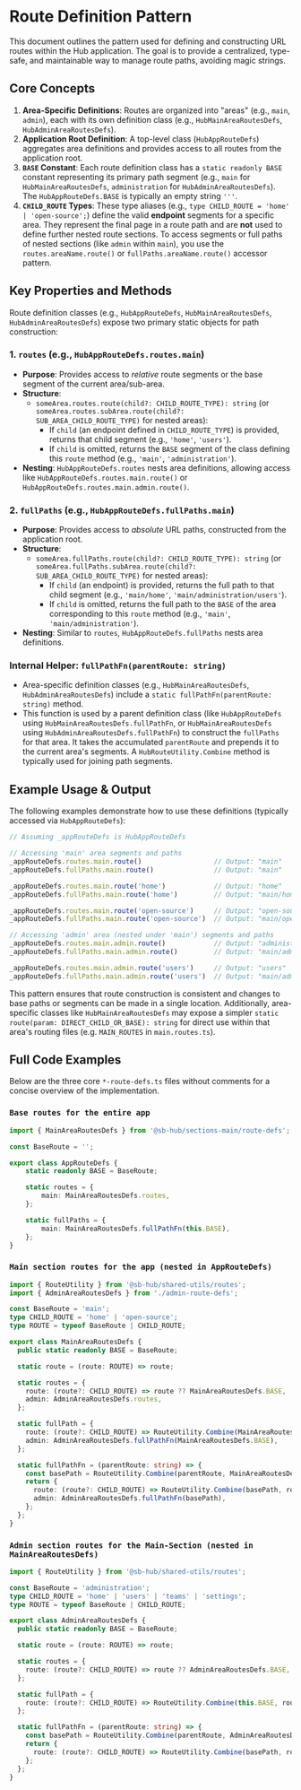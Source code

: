# Route Definition Pattern

This document outlines the pattern used for defining and constructing URL routes within the Hub application. The goal is to provide a centralized, type-safe, and maintainable way to manage route paths, avoiding magic strings.

## Core Concepts

1.  **Area-Specific Definitions**: Routes are organized into "areas" (e.g., `main`, `admin`), each with its own definition class (e.g., `HubMainAreaRoutesDefs`, `HubAdminAreaRoutesDefs`).
2.  **Application Root Definition**: A top-level class (`HubAppRouteDefs`) aggregates area definitions and provides access to all routes from the application root.
3.  **`BASE` Constant**: Each route definition class has a `static readonly BASE` constant representing its primary path segment (e.g., `main` for `HubMainAreaRoutesDefs`, `administration` for `HubAdminAreaRoutesDefs`). The `HubAppRouteDefs.BASE` is typically an empty string `'''`.
4.  **`CHILD_ROUTE` Types**: These type aliases (e.g., `type CHILD_ROUTE = 'home' | 'open-source';`) define the valid **endpoint** segments for a specific area. They represent the final page in a route path and are **not** used to define further nested route sections. To access segments or full paths of nested sections (like `admin` within `main`), you use the `routes.areaName.route()` or `fullPaths.areaName.route()` accessor pattern.

## Key Properties and Methods

Route definition classes (e.g., `HubAppRouteDefs`, `HubMainAreaRoutesDefs`, `HubAdminAreaRoutesDefs`) expose two primary static objects for path construction:

### 1. `routes` (e.g., `HubAppRouteDefs.routes.main`)

*   **Purpose**: Provides access to *relative* route segments or the base segment of the current area/sub-area.
*   **Structure**:
    *   `someArea.routes.route(child?: CHILD_ROUTE_TYPE): string` (or `someArea.routes.subArea.route(child?: SUB_AREA_CHILD_ROUTE_TYPE)` for nested areas):
        *   If `child` (an endpoint defined in `CHILD_ROUTE_TYPE`) is provided, returns that child segment (e.g., `'home'`, `'users'`).
        *   If `child` is omitted, returns the `BASE` segment of the class defining this `route` method (e.g., `'main'`, `'administration'`).
*   **Nesting**: `HubAppRouteDefs.routes` nests area definitions, allowing access like `HubAppRouteDefs.routes.main.route()` or `HubAppRouteDefs.routes.main.admin.route()`.

### 2. `fullPaths` (e.g., `HubAppRouteDefs.fullPaths.main`)

*   **Purpose**: Provides access to *absolute* URL paths, constructed from the application root.
*   **Structure**:
    *   `someArea.fullPaths.route(child?: CHILD_ROUTE_TYPE): string` (or `someArea.fullPaths.subArea.route(child?: SUB_AREA_CHILD_ROUTE_TYPE)` for nested areas):
        *   If `child` (an endpoint) is provided, returns the full path to that child segment (e.g., `'main/home'`, `'main/administration/users'`).
        *   If `child` is omitted, returns the full path to the `BASE` of the area corresponding to this `route` method (e.g., `'main'`, `'main/administration'`).
*   **Nesting**: Similar to `routes`, `HubAppRouteDefs.fullPaths` nests area definitions.

### Internal Helper: `fullPathFn(parentRoute: string)`

*   Area-specific definition classes (e.g., `HubMainAreaRoutesDefs`, `HubAdminAreaRoutesDefs`) include a `static fullPathFn(parentRoute: string)` method.
*   This function is used by a parent definition class (like `HubAppRouteDefs` using `HubMainAreaRoutesDefs.fullPathFn`, or `HubMainAreaRoutesDefs` using `HubAdminAreaRoutesDefs.fullPathFn`) to construct the `fullPaths` for that area. It takes the accumulated `parentRoute` and prepends it to the current area's segments. A `HubRouteUtility.Combine` method is typically used for joining path segments.

## Example Usage & Output

The following examples demonstrate how to use these definitions (typically accessed via `HubAppRouteDefs`):

```typescript
// Assuming _appRouteDefs is HubAppRouteDefs

// Accessing 'main' area segments and paths
_appRouteDefs.routes.main.route()                  // Output: "main"
_appRouteDefs.fullPaths.main.route()               // Output: "main"

_appRouteDefs.routes.main.route('home')            // Output: "home"
_appRouteDefs.fullPaths.main.route('home')         // Output: "main/home"

_appRouteDefs.routes.main.route('open-source')     // Output: "open-source"
_appRouteDefs.fullPaths.main.route('open-source')  // Output: "main/open-source"

// Accessing 'admin' area (nested under 'main') segments and paths
_appRouteDefs.routes.main.admin.route()            // Output: "administration"
_appRouteDefs.fullPaths.main.admin.route()         // Output: "main/administration"

_appRouteDefs.routes.main.admin.route('users')     // Output: "users"
_appRouteDefs.fullPaths.main.admin.route('users')  // Output: "main/administration/users"
```

This pattern ensures that route construction is consistent and changes to base paths or segments can be made in a single location.
Additionally, area-specific classes like `HubMainAreaRoutesDefs` may expose a simpler `static route(param: DIRECT_CHILD_OR_BASE): string` for direct use within that area's routing files (e.g. `MAIN_ROUTES` in `main.routes.ts`).

## Full Code Examples

Below are the three core `*-route-defs.ts` files without comments for a concise overview of the implementation.

### `Base routes for the entire app`

```typescript
import { MainAreaRoutesDefs } from '@sb-hub/sections-main/route-defs';

const BaseRoute = '';

export class AppRouteDefs {
    static readonly BASE = BaseRoute;

    static routes = {
        main: MainAreaRoutesDefs.routes,
    };

    static fullPaths = {
        main: MainAreaRoutesDefs.fullPathFn(this.BASE),
    };
}
```

### `Main section routes for the app (nested in AppRouteDefs)`

```typescript
import { RouteUtility } from '@sb-hub/shared-utils/routes';
import { AdminAreaRoutesDefs } from './admin-route-defs';

const BaseRoute = 'main';
type CHILD_ROUTE = 'home' | 'open-source';
type ROUTE = typeof BaseRoute | CHILD_ROUTE;

export class MainAreaRoutesDefs {
  public static readonly BASE = BaseRoute;

  static route = (route: ROUTE) => route;

  static routes = {
    route: (route?: CHILD_ROUTE) => route ?? MainAreaRoutesDefs.BASE,
    admin: AdminAreaRoutesDefs.routes,
  };

  static fullPath = {
    route: (route?: CHILD_ROUTE) => RouteUtility.Combine(MainAreaRoutesDefs.BASE, route),
    admin: AdminAreaRoutesDefs.fullPathFn(MainAreaRoutesDefs.BASE),
  };

  static fullPathFn = (parentRoute: string) => {
    const basePath = RouteUtility.Combine(parentRoute, MainAreaRoutesDefs.BASE);
    return {
      route: (route?: CHILD_ROUTE) => RouteUtility.Combine(basePath, route),
      admin: AdminAreaRoutesDefs.fullPathFn(basePath),
    };
  };
}
```

### `Admin section routes for the Main-Section (nested in MainAreaRoutesDefs)`

```typescript
import { RouteUtility } from '@sb-hub/shared-utils/routes';

const BaseRoute = 'administration';
type CHILD_ROUTE = 'home' | 'users' | 'teams' | 'settings';
type ROUTE = typeof BaseRoute | CHILD_ROUTE;

export class AdminAreaRoutesDefs {
  public static readonly BASE = BaseRoute;

  static route = (route: ROUTE) => route;

  static routes = {
    route: (route?: CHILD_ROUTE) => route ?? AdminAreaRoutesDefs.BASE,
  };

  static fullPath = {
    route: (route?: CHILD_ROUTE) => RouteUtility.Combine(this.BASE, route),
  };

  static fullPathFn = (parentRoute: string) => {
    const basePath = RouteUtility.Combine(parentRoute, AdminAreaRoutesDefs.BASE);
    return {
      route: (route?: CHILD_ROUTE) => RouteUtility.Combine(basePath, route),
    };
  };
}
```
